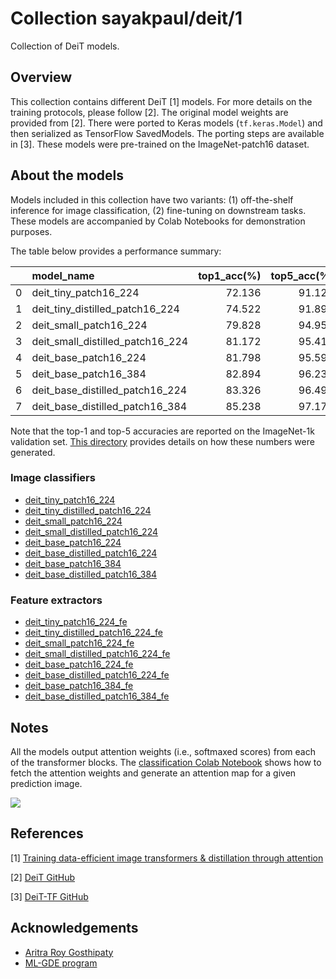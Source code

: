 # Collection sayakpaul/deit/1

Collection of DeiT models.

<!-- dataset: imagenet-ilsvrc-2012-cls -->
<!-- task: image-classification -->

## Overview

This collection contains different DeiT [1] models. For more details on the training protocols,
please follow [2]. The original model weights are provided from [2]. There were ported to Keras models
(`tf.keras.Model`) and then serialized as TensorFlow SavedModels. The porting steps are available in [3].
These models were pre-trained on the ImageNet-patch16 dataset.

## About the models

Models included in this collection have two variants: (1) off-the-shelf inference for image
classification, (2) fine-tuning on downstream tasks. These models are accompanied by
Colab Notebooks for demonstration purposes. 

The table below provides a performance summary:

|    | **model_name**                   |   **top1_acc(%)** |   **top5_acc(%)** |   **orig_top1_acc(%)** |   **orig_top5_acc(%)** |
|---:|:---------------------------------|--------------:|--------------:|-------------------:|-------------------:|
|  0 | deit_tiny_patch16_224            |        72.136 |        91.128 |               72.2 |               91.1 |
|  1 | deit_tiny_distilled_patch16_224  |        74.522 |        91.896 |               74.5 |               91.9 |
|  2 | deit_small_patch16_224           |        79.828 |        94.954 |               79.9 |               95   |
|  3 | deit_small_distilled_patch16_224 |        81.172 |        95.414 |               81.2 |               95.4 |
|  4 | deit_base_patch16_224            |        81.798 |        95.592 |               81.8 |               95.6 |
|  5 | deit_base_patch16_384            |        82.894 |        96.234 |               82.9 |               96.2 |
|  6 | deit_base_distilled_patch16_224  |        83.326 |        96.496 |               83.4 |               96.5 |
|  7 | deit_base_distilled_patch16_384  |        85.238 |        97.172 |               85.2 |               97.2 |

Note that the top-1 and top-5 accuracies are reported on the ImageNet-1k validation set. 
[This directory](https://github.com/sayakpaul/deit-tf/tree/main/i1k_eval) provides details
on how these numbers were generated.

### Image classifiers

* [deit_tiny_patch16_224](https://tfhub.dev/sayakpaul/deit_tiny_patch16_224/1)
* [deit_tiny_distilled_patch16_224](https://tfhub.dev/sayakpaul/deit_tiny_distilled_patch16_224/1)
* [deit_small_patch16_224](https://tfhub.dev/sayakpaul/deit_small_patch16_224/1)
* [deit_small_distilled_patch16_224](https://tfhub.dev/sayakpaul/deit_small_distilled_patch16_224/1)
* [deit_base_patch16_224](https://tfhub.dev/sayakpaul/deit_base_patch16_224/1)
* [deit_base_distilled_patch16_224](https://tfhub.dev/sayakpaul/deit_base_distilled_patch16_224/1)
* [deit_base_patch16_384](https://tfhub.dev/sayakpaul/deit_base_patch16_384/1)
* [deit_base_distilled_patch16_384](https://tfhub.dev/sayakpaul/deit_base_distilled_patch16_384/1)


### Feature extractors

* [deit_tiny_patch16_224_fe](https://tfhub.dev/sayakpaul/deit_tiny_patch16_224_fe/1)
* [deit_tiny_distilled_patch16_224_fe](https://tfhub.dev/sayakpaul/deit_tiny_distilled_patch16_224_fe/1)
* [deit_small_patch16_224_fe]((https://tfhub.dev/sayakpaul/deit_small_patch16_224_fe/1))
* [deit_small_distilled_patch16_224_fe](https://tfhub.dev/sayakpaul/deit_small_distilled_patch16_224_fe/1)
* [deit_base_patch16_224_fe](https://tfhub.dev/sayakpaul/deit_base_patch16_224_fe/1)
* [deit_base_distilled_patch16_224_fe](https://tfhub.dev/sayakpaul/deit_base_distilled_patch16_224_fe/1)
* [deit_base_patch16_384_fe](https://tfhub.dev/sayakpaul/deit_base_patch16_384_fe/1)
* [deit_base_distilled_patch16_384_fe](https://tfhub.dev/sayakpaul/deit_base_distilled_patch16_384_fe/1)

## Notes

All the models output attention weights (i.e., softmaxed scores) from each of the transformer blocks.
The [classification Colab Notebook](https://colab.research.google.com/github/sayakpaul/deit-tf/blob/main/notebooks/classification.ipynb) shows
how to fetch the attention weights and generate an attention map for a given prediction image. 

![](https://i.imgur.com/UZANtn7.png)

## References

[1] [Training data-efficient image transformers & distillation through attention](https://arxiv.org/abs/2012.12877)

[2] [DeiT GitHub](https://github.com/facebookresearch/deit)

[3] [DeiT-TF GitHub](https://github.com/sayakpaul/deit-tf)

## Acknowledgements

* [Aritra Roy Gosthipaty](https://github.com/ariG23498)
* [ML-GDE program](https://developers.google.com/programs/experts/)
